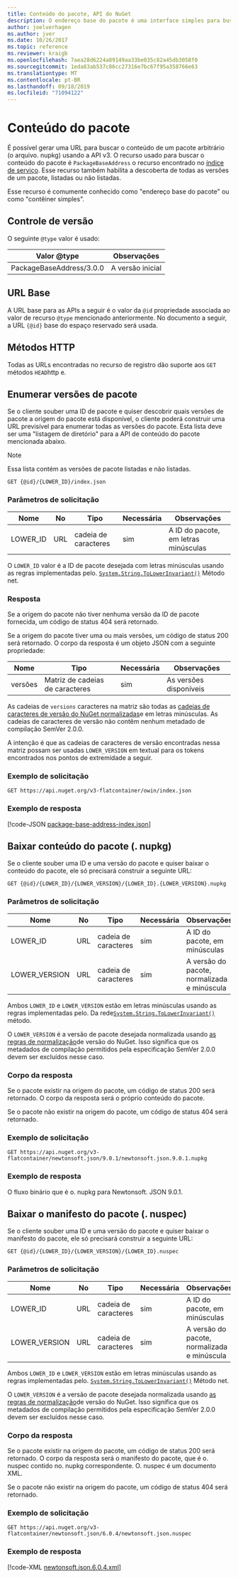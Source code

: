```yaml
---
title: Conteúdo do pacote, API do NuGet
description: O endereço base do pacote é uma interface simples para buscar o pacote em si.
author: joelverhagen
ms.author: jver
ms.date: 10/26/2017
ms.topic: reference
ms.reviewer: kraigb
ms.openlocfilehash: 7aea28d6224a89149aa33be035c82a45db3058f0
ms.sourcegitcommit: 1eda83ab537c86cc27316e7bc67f95a358766e63
ms.translationtype: MT
ms.contentlocale: pt-BR
ms.lasthandoff: 09/18/2019
ms.locfileid: "71094122"
---
```

# <a name="package-content"></a>Conteúdo do pacote

É possível gerar uma URL para buscar o conteúdo de um pacote arbitrário (o arquivo. nupkg) usando a API v3. O recurso usado para buscar o conteúdo do pacote é `PackageBaseAddress` o recurso encontrado no [índice de serviço](service-index.md). Esse recurso também habilita a descoberta de todas as versões de um pacote, listadas ou não listadas.

Esse recurso é comumente conhecido como "endereço base do pacote" ou como "contêiner simples".

## <a name="versioning"></a>Controle de versão

O seguinte `@type` valor é usado:

Valor @type              | Observações
------------------------ | -----
PackageBaseAddress/3.0.0 | A versão inicial

## <a name="base-url"></a>URL Base

A URL base para as APIs a seguir é o valor da `@id` propriedade associada ao valor de recurso `@type` mencionado anteriormente. No documento a seguir, a URL `{@id}` base do espaço reservado será usada.

## <a name="http-methods"></a>Métodos HTTP

Todas as URLs encontradas no recurso de registro dão suporte aos `GET` métodos `HEAD`http e.

## <a name="enumerate-package-versions"></a>Enumerar versões de pacote

Se o cliente souber uma ID de pacote e quiser descobrir quais versões de pacote a origem do pacote está disponível, o cliente poderá construir uma URL previsível para enumerar todas as versões do pacote. Esta lista deve ser uma "listagem de diretório" para a API de conteúdo do pacote mencionada abaixo.

> [!Note]
> Essa lista contém as versões de pacote listadas e não listadas.

    GET {@id}/{LOWER_ID}/index.json

### <a name="request-parameters"></a>Parâmetros de solicitação

Nome     | No     | Tipo    | Necessária | Observações
-------- | ------ | ------- | -------- | -----
LOWER_ID | URL    | cadeia de caracteres  | sim      | A ID do pacote, em letras minúsculas

O `LOWER_ID` valor é a ID de pacote desejada com letras minúsculas usando as regras implementadas pelo. [`System.String.ToLowerInvariant()`](/dotnet/api/system.string.tolowerinvariant?view=netstandard-2.0#System_String_ToLowerInvariant) Método net.

### <a name="response"></a>Resposta

Se a origem do pacote não tiver nenhuma versão da ID de pacote fornecida, um código de status 404 será retornado.

Se a origem do pacote tiver uma ou mais versões, um código de status 200 será retornado. O corpo da resposta é um objeto JSON com a seguinte propriedade:

Nome     | Tipo             | Necessária | Observações
-------- | ---------------- | -------- | -----
versões | Matriz de cadeias de caracteres | sim      | As versões disponíveis

As cadeias de `versions` caracteres na matriz são todas as [cadeias de caracteres de versão do NuGet normalizadas](../concepts/package-versioning.md#normalized-version-numbers)e em letras minúsculas. As cadeias de caracteres de versão não contêm nenhum metadado de compilação SemVer 2.0.0.

A intenção é que as cadeias de caracteres de versão encontradas nessa matriz possam ser usadas `LOWER_VERSION` em textual para os tokens encontrados nos pontos de extremidade a seguir.

### <a name="sample-request"></a>Exemplo de solicitação

    GET https://api.nuget.org/v3-flatcontainer/owin/index.json

### <a name="sample-response"></a>Exemplo de resposta

[!code-JSON [package-base-address-index.json](./_data/package-base-address-index.json)]

## <a name="download-package-content-nupkg"></a>Baixar conteúdo do pacote (. nupkg)

Se o cliente souber uma ID e uma versão do pacote e quiser baixar o conteúdo do pacote, ele só precisará construir a seguinte URL:

    GET {@id}/{LOWER_ID}/{LOWER_VERSION}/{LOWER_ID}.{LOWER_VERSION}.nupkg

### <a name="request-parameters"></a>Parâmetros de solicitação

Nome          | No     | Tipo   | Necessária | Observações
------------- | ------ | ------ | -------- | -----
LOWER_ID      | URL    | cadeia de caracteres | sim      | A ID do pacote, em minúsculas
LOWER_VERSION | URL    | cadeia de caracteres | sim      | A versão do pacote, normalizada e minúscula

Ambos `LOWER_ID` e `LOWER_VERSION` estão em letras minúsculas usando as regras implementadas pelo. Da rede[`System.String.ToLowerInvariant()`](/dotnet/api/system.string.tolowerinvariant?view=netstandard-2.0#System_String_ToLowerInvariant)
método.

O `LOWER_VERSION` é a versão de pacote desejada normalizada usando [as regras de normalização](../concepts/package-versioning.md#normalized-version-numbers)de versão do NuGet. Isso significa que os metadados de compilação permitidos pela especificação SemVer 2.0.0 devem ser excluídos nesse caso.

### <a name="response-body"></a>Corpo da resposta

Se o pacote existir na origem do pacote, um código de status 200 será retornado. O corpo da resposta será o próprio conteúdo do pacote.

Se o pacote não existir na origem do pacote, um código de status 404 será retornado.

### <a name="sample-request"></a>Exemplo de solicitação

    GET https://api.nuget.org/v3-flatcontainer/newtonsoft.json/9.0.1/newtonsoft.json.9.0.1.nupkg

### <a name="sample-response"></a>Exemplo de resposta

O fluxo binário que é o. nupkg para Newtonsoft. JSON 9.0.1.

## <a name="download-package-manifest-nuspec"></a>Baixar o manifesto do pacote (. nuspec)

Se o cliente souber uma ID e uma versão do pacote e quiser baixar o manifesto do pacote, ele só precisará construir a seguinte URL:

    GET {@id}/{LOWER_ID}/{LOWER_VERSION}/{LOWER_ID}.nuspec

### <a name="request-parameters"></a>Parâmetros de solicitação

Nome          | No     | Tipo   | Necessária | Observações
------------- | ------ | ------ | -------- | -----
LOWER_ID      | URL    | cadeia de caracteres | sim      | A ID do pacote, em minúsculas
LOWER_VERSION | URL    | cadeia de caracteres | sim      | A versão do pacote, normalizada e minúscula

Ambos `LOWER_ID` e `LOWER_VERSION` estão em letras minúsculas usando as regras implementadas pelo. [`System.String.ToLowerInvariant()`](/dotnet/api/system.string.tolowerinvariant?view=netstandard-2.0#System_String_ToLowerInvariant) Método net.

O `LOWER_VERSION` é a versão de pacote desejada normalizada usando [as regras de normalização](../concepts/package-versioning.md#normalized-version-numbers)de versão do NuGet. Isso significa que os metadados de compilação permitidos pela especificação SemVer 2.0.0 devem ser excluídos nesse caso.

### <a name="response-body"></a>Corpo da resposta

Se o pacote existir na origem do pacote, um código de status 200 será retornado. O corpo da resposta será o manifesto do pacote, que é o. nuspec contido no. nupkg correspondente. O. nuspec é um documento XML.

Se o pacote não existir na origem do pacote, um código de status 404 será retornado.

### <a name="sample-request"></a>Exemplo de solicitação

    GET https://api.nuget.org/v3-flatcontainer/newtonsoft.json/6.0.4/newtonsoft.json.nuspec

### <a name="sample-response"></a>Exemplo de resposta

[!code-XML [newtonsoft.json.6.0.4.xml](./_data/newtonsoft.json.6.0.4.xml)]
